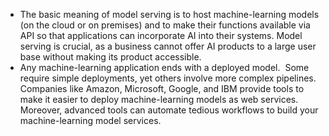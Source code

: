 
- The basic meaning of model serving is to host machine-learning models (on the cloud or on premises) and to make their functions available via API so that applications can incorporate AI into their systems. Model serving is crucial, as a business cannot offer AI products to a large user base without making its product accessible.
- Any machine-learning application ends with a deployed model.  Some require simple deployments, yet others involve more complex pipelines. Companies like Amazon, Microsoft, Google, and IBM provide tools to make it easier to deploy machine-learning models as web services. Moreover, advanced tools can automate tedious workflows to build your machine-learning model services.